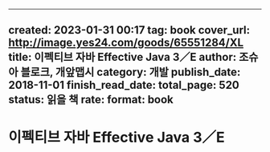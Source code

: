 
---
created: 2023-01-31 00:17
tag: book
cover_url: http://image.yes24.com/goods/65551284/XL
title: 이펙티브 자바 Effective Java 3／E
author: 조슈아 블로크, 개앞맵시
category: 개발
publish_date: 2018-11-01
finish_read_date:
total_page: 520
status: 읽을 책
rate:
format: book
---

# 이펙티브 자바 Effective Java 3／E
